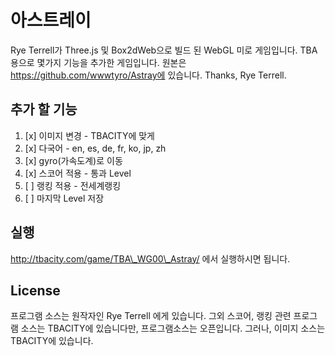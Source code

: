 # 아스트레이

Rye Terrell가 Three.js 및 Box2dWeb으로 빌드 된 WebGL 미로 게임입니다. TBA용으로 몇가지 기능을 추가한 게임입니다. 원본은 https://github.com/wwwtyro/Astray에 있습니다.
Thanks, Rye Terrell.

## 추가 할 기능

1. [x] 이미지 변경 - TBACITY에 맞게
2. [x] 다국어 - en, es, de, fr, ko, jp, zh
3. [x] gyro(가속도계)로 이동
4. [x] 스코어 적용 - 통과 Level
5. [ ] 랭킹 적용 - 전세계랭킹
6. [ ] 마지막 Level 저장

## 실행

http://tbacity.com/game/TBA\_WG00\_Astray/ 에서 실행하시면 됩니다.

## License

프로그램 소스는 원작자인 Rye Terrell 에게 있습니다. 그외 스코어, 랭킹 관련 프로그램 소스는 TBACITY에 있습니다만, 프로그램소스는 오픈입니다. 그러나, 이미지 소스는 TBACITY에 있습니다.
